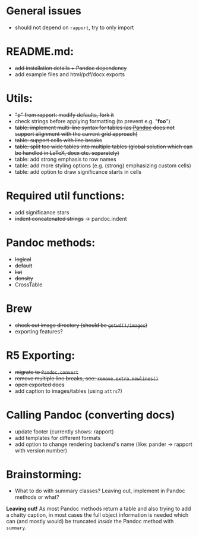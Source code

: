 # General issues

  * should not depend on `rapport`, try to only import

# README.md:

  * ~~add installation details + Pandoc dependency~~
  * add example files and html/pdf/docx exports

# Utils:

  * ~~"p" from rapport: modify defaults, fork it~~
  * check strings before applying formatting (to prevent e.g. "****foo****")
  * ~~table: implement multi-line syntax for tables (as [Pandoc](http://johnmacfarlane.net/pandoc) does not support alignment with the current grid approach)~~
  * ~~table: support cells with line breaks~~
  * ~~table: split too wide tables into multiple tables (global solution which can be handled in LaTeX, docx etc. separately)~~
  * table: add strong emphasis to row names
  * table: add more styling options (e.g. (strong) emphasizing custom cells)
  * table: add option to draw significance starts in cells

# Required util functions:

  * add significance stars
  * ~~indent concatenated strings~~ -> pandoc.indent

# Pandoc methods:

  * ~~logical~~
  * ~~default~~
  * ~~list~~
  * ~~density~~
  * CrossTable

# Brew

  * ~~check out image directory (should be `getwd()/images`)~~
  * exporting features?

# R5 Exporting:

  * ~~migrate to `Pandoc.convert`~~
  * ~~remove multiple line breaks, see: `remove.extra.newlines()`~~
  * ~~open exported docs~~
  * add caption to images/tables (using `attrs`?)

# Calling Pandoc (converting docs)

  * update footer (currently shows: rapport)
  * add templates for different formats
  * add option to change rendering backend's name (like: pander -> rapport with version number)

# Brainstorming:

  * What to do with summary classes? Leaving out, implement in Pandoc methods or what?

   **Leaving out!** As most Pandoc methods return a table and also trying to add a chatty caption, in most cases the full object information is needed which can (and mostly would) be truncated *inside* the Pandoc method with `summary`.

